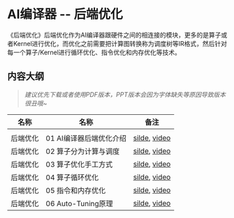 # AI编译器 -- 后端优化

《后端优化》后端优化作为AI编译器跟硬件之间的相连接的模块，更多的是算子或者Kernel进行优化，而优化之前需要把计算图转换称为调度树等IR格式，然后针对每一个算子/Kernel进行循环优化、指令优化和内存优化等技术。

## 内容大纲

> *建议优先下载或者使用PDF版本，PPT版本会因为字体缺失等原因导致版本很丑哦~*

| 名称   | 名称               | 备注                                                                                    |
| ---- | ---------------- | ------------------------------------------------------------------------------------- |
|      |                  |                                                                                       |
| 后端优化 | 01 AI编译器后端优化介绍   | [silde](./01.introduction.pdf), [video](https://www.bilibili.com/video/BV17D4y177bP/) |
| 后端优化 | 02 算子分为计算与调度     | [silde](./02.ops_compute.pdf), [video](https://www.bilibili.com/video/BV1K84y1x7Be/)  |
| 后端优化 | 03 算子优化手工方式      | [silde](./03.optimization.pdf), [video](https://www.bilibili.com/video/BV1ZA411X7WZ/) |
| 后端优化 | 04 算子循环优化        | [silde](./04.loop_opt.pdf), [video](https://www.bilibili.com/video/BV17D4y177bP/)     |
| 后端优化 | 05 指令和内存优化       | [silde](./05.other_opt.pdf), [video](https://www.bilibili.com/video/BV11d4y1a7J6/)    |
| 后端优化 | 06 Auto-Tuning原理 | [silde](./06.auto_tuning.pdf), [video](https://www.bilibili.com/video/BV1uA411D7JF/)  |
